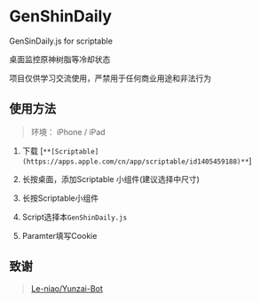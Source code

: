 # GenShinDaily
GenSinDaily.js for scriptable

桌面监控原神树脂等冷却状态

项目仅供学习交流使用，严禁用于任何商业用途和非法行为

## 使用方法
> 环境： iPhone / iPad

1. 下载 [`**[Scriptable](https://apps.apple.com/cn/app/scriptable/id1405459188)**`]

2. 长按桌面，添加Scriptable 小组件(建议选择中尺寸)

3. 长按Scriptable小组件

4. Script选择本``GenShinDaily.js``

5. Paramter填写Cookie

## 致谢
> [Le-niao/Yunzai-Bot](https://github.com/Le-niao/Yunzai-Bot)

